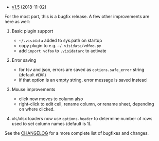 
* [v1.5](https://github.com/saulpw/visidata/releases/tag/v1.5) (2018-11-02)

For the most part, this is a bugfix release.  A few other improvements are here as well:

1. Basic plugin support 
   - `~/.visidata` added to sys.path on startup
   - copy plugin to e.g. `~/.visidata/vdfoo.py`
   - add `import vdfoo` to `.visidatarc` to activate

2. Error saving
   - for tsv and json, errors are saved as `options.safe_error` string (default `#ERR`)
   - if that option is an empty string, error message is saved instead

3. Mouse improvements
   - click now moves to column also
   - right-click to edit cell, rename column, or rename sheet, depending on where clicked.

4. xls/xlsx loaders now use `options.header` to determine number of rows used to set column names (default is 1).

See the [CHANGELOG](https://github.com/saulpw/visidata/blob/stable/CHANGELOG.md) for a more complete list of bugfixes and changes.

